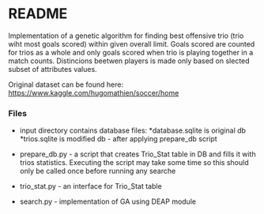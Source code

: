 # README #

Implementation of a genetic algorithm for finding best offensive trio (trio wiht most goals scored) within given overall limit.
Goals scored are counted for trios as a whole and only goals scored when trio is playing together in a match counts.
Distincions beetwen players is made only based on slected subset of attributes values.

Original dataset can be found here: https://www.kaggle.com/hugomathien/soccer/home

### Files ###

* input directory contains database files: 
	*database.sqlite is original db
	*trios.sqlite is modified db - after applying prepare_db script

* prepare_db.py -  a script that creates Trio_Stat table in DB and fills it with trios statistics.
				   Executing the script may take some time so this should only be called once before running any searche
				   
* trio_stat.py -  an interface for Trio_Stat table

* search.py - implementation of GA using DEAP module				   

